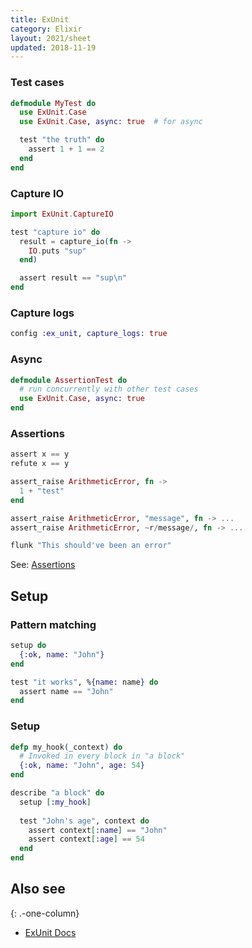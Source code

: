 ```yaml
---
title: ExUnit
category: Elixir
layout: 2021/sheet
updated: 2018-11-19
---
```


### Test cases

```elixir
defmodule MyTest do
  use ExUnit.Case
  use ExUnit.Case, async: true  # for async

  test "the truth" do
    assert 1 + 1 == 2
  end
end
```

### Capture IO

```elixir
import ExUnit.CaptureIO

test "capture io" do
  result = capture_io(fn ->
    IO.puts "sup"
  end)

  assert result == "sup\n"
end
```

### Capture logs

```elixir
config :ex_unit, capture_logs: true
```

### Async

```elixir
defmodule AssertionTest do
  # run concurrently with other test cases
  use ExUnit.Case, async: true
end
```

### Assertions

```elixir
assert x == y
refute x == y

assert_raise ArithmeticError, fn ->
  1 + "test"
end

assert_raise ArithmeticError, "message", fn -> ...
assert_raise ArithmeticError, ~r/message/, fn -> ...

flunk "This should've been an error"
```

See: [Assertions](http://devdocs.io/elixir/ex_unit/exunit.assertions)

## Setup

### Pattern matching

```elixir
setup do
  {:ok, name: "John"}
end
```

```elixir
test "it works", %{name: name} do
  assert name == "John"
end
```

### Setup


```elixir
defp my_hook(_context) do
  # Invoked in every block in "a block"
  {:ok, name: "John", age: 54}
end

describe "a block" do
  setup [:my_hook]
  
  test "John's age", context do
    assert context[:name] == "John"
    assert context[:age] == 54
  end
end
```


## Also see
{: .-one-column}

* [ExUnit Docs](http://devdocs.io/elixir/ex_unit/exunit#configure/1)
